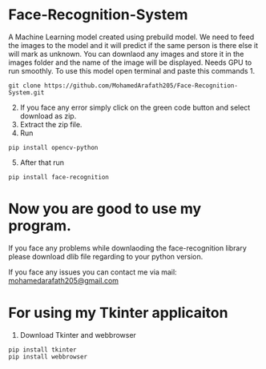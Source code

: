 # Face-Recognition-System
A Machine Learning model created using prebuild model. We need to feed the images to the model and it will predict if the same person is there else it will mark as unknown.
You can downlaod any images and store it in the images folder and the name of the image will be displayed.
Needs GPU to run smoothly.
To use this model open terminal and paste this commands
1. 
```
git clone https://github.com/MohamedArafath205/Face-Recognition-System.git
```

2. If you face any error simply click on the green code button and select download as zip.
3. Extract the zip file.
4. Run
```
pip install opencv-python
```
5. After that run 
```
pip install face-recognition
```
# Now you are good to use my program.
If you face any problems while downlaoding the face-recognition library please download dlib file regarding to your python version.

If you face any issues you can contact me via mail: mohamedarafath205@gmail.com

# For using my Tkinter applicaiton
1. Download Tkinter and webbrowser
```
pip install tkinter
pip install webbrowser
```
